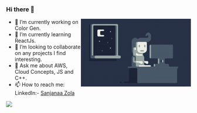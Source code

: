 ### Hi there 👋

<img alt="Night Coding" src="https://raw.githubusercontent.com/AVS1508/AVS1508/master/assets/Night-Coding.gif" align="right"/>

- 🔭 I’m currently working on Color Gen.
- 🌱 I’m currently learning ReactJs.
- 👯 I’m looking to collaborate on any projects I find interesting.
- 💬 Ask me about AWS, Cloud Concepts, JS and C++.
- 📫 How to reach me: LinkedIn:- [Sanjanaa Zola](https://www.linkedin.com/in/sanjanaa-zola-83a603157/)

<img src="https://github-readme-stats.vercel.app/api?username=SanjanaaZola&&show_icons=true&title_color=ffffff&icon_color=dec4dc&text_color=daf7dc&bg_color=151515">

